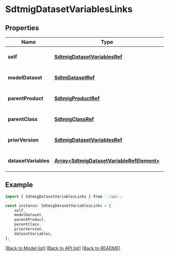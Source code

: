# SdtmigDatasetVariablesLinks


## Properties

Name | Type | Description | Notes
------------ | ------------- | ------------- | -------------
**self** | [**SdtmigDatasetVariablesRef**](SdtmigDatasetVariablesRef.md) |  | [optional] [default to undefined]
**modelDataset** | [**SdtmDatasetRef**](SdtmDatasetRef.md) |  | [optional] [default to undefined]
**parentProduct** | [**SdtmigProductRef**](SdtmigProductRef.md) |  | [optional] [default to undefined]
**parentClass** | [**SdtmigClassRef**](SdtmigClassRef.md) |  | [optional] [default to undefined]
**priorVersion** | [**SdtmigDatasetVariablesRef**](SdtmigDatasetVariablesRef.md) |  | [optional] [default to undefined]
**datasetVariables** | [**Array&lt;SdtmigDatasetVariableRefElement&gt;**](SdtmigDatasetVariableRefElement.md) |  | [optional] [default to undefined]

## Example

```typescript
import { SdtmigDatasetVariablesLinks } from './api';

const instance: SdtmigDatasetVariablesLinks = {
    self,
    modelDataset,
    parentProduct,
    parentClass,
    priorVersion,
    datasetVariables,
};
```

[[Back to Model list]](../README.md#documentation-for-models) [[Back to API list]](../README.md#documentation-for-api-endpoints) [[Back to README]](../README.md)

